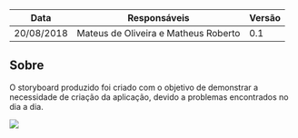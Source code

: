 Data|Responsáveis| Versão
--|--|--
20/08/2018 | Mateus de Oliveira e Matheus Roberto | 0.1

## Sobre

O storyboard produzido foi criado com o objetivo de demonstrar a necessidade de criação da aplicação, devido a problemas encontrados no dia a dia.

![](https://i.imgur.com/BFXr9bK.png)
